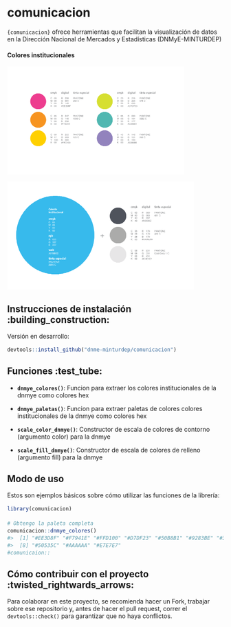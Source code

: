 
<!-- README.md is generated from README.Rmd. Please edit that file -->

# comunicacion

<!-- badges: start -->
<!-- badges: end -->

`{comunicacion}` ofrece herramientas que facilitan la visualización de
datos en la Dirección Nacional de Mercados y Estadísticas
(DNMyE-MINTURDEP)

#### Colores institucionales

<a><img src='man/figures/paleta_institucional_1.png' height="250" /></a>

<a><img src='man/figures/paleta_institucional_2.png' height="250" /></a>

## Instrucciones de instalación :building\_construction:

Versión en desarrollo:

``` r
devtools::install_github("dnme-minturdep/comunicacion")
```

## Funciones :test\_tube:

-   **`dnmye_colores()`**: Funcion para extraer los colores
    institucionales de la dnmye como colores hex

-   **`dnmye_paletas()`**: Funcion para extraer paletas de colores
    colores institucionales de la dnmye como colores hex

-   **`scale_color_dnmye()`**: Constructor de escala de colores de
    contorno (argumento color) para la dnmye

-   **`scale_fill_dnmye()`**: Constructor de escala de colores de
    relleno (argumento fill) para la dnmye

## Modo de uso

Estos son ejemplos básicos sobre cómo utilizar las funciones de la
librería:

``` r
library(comunicacion)

# Obtengo la paleta completa
comunicacion::dnmye_colores()
#>  [1] "#EE3D8F" "#F7941E" "#FFD100" "#D7DF23" "#50B8B1" "#9283BE" "#37BBED"
#>  [8] "#50535C" "#AAAAAA" "#E7E7E7"
#comunicaion::
```

## Cómo contribuir con el proyecto :twisted\_rightwards\_arrows:

Para colaborar en este proyecto, se recomienda hacer un Fork, trabajar
sobre ese repositorio y, antes de hacer el pull request, correr el
`devtools::check()` para garantizar que no haya conflictos.
